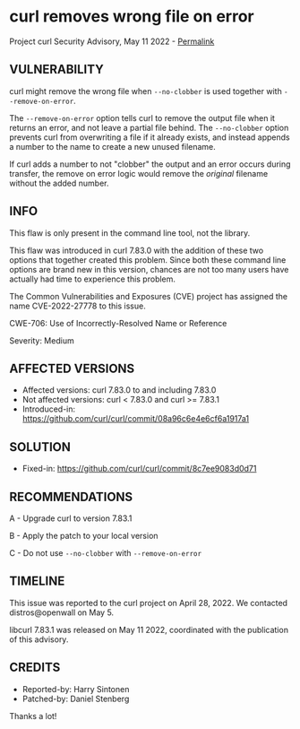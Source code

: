 curl removes wrong file on error
================================

Project curl Security Advisory, May 11 2022 -
[Permalink](https://curl.se/docs/CVE-2022-27778.html)

VULNERABILITY
-------------

curl might remove the wrong file when `--no-clobber` is used together with
`--remove-on-error`.

The `--remove-on-error` option tells curl to remove the output file when it
returns an error, and not leave a partial file behind. The `--no-clobber`
option prevents curl from overwriting a file if it already exists, and instead
appends a number to the name to create a new unused filename.

If curl adds a number to not "clobber" the output and an error occurs during
transfer, the remove on error logic would remove the *original* filename
without the added number.

INFO
----

This flaw is only present in the command line tool, not the library.

This flaw was introduced in curl 7.83.0 with the addition of these two options
that together created this problem. Since both these command line options are
brand new in this version, chances are not too many users have actually had
time to experience this problem.

The Common Vulnerabilities and Exposures (CVE) project has assigned the name
CVE-2022-27778 to this issue.

CWE-706: Use of Incorrectly-Resolved Name or Reference

Severity: Medium

AFFECTED VERSIONS
-----------------

- Affected versions: curl 7.83.0 to and including 7.83.0
- Not affected versions: curl < 7.83.0 and curl >= 7.83.1
- Introduced-in: https://github.com/curl/curl/commit/08a96c6e4e6cf6a1917a1

SOLUTION
------------

- Fixed-in: https://github.com/curl/curl/commit/8c7ee9083d0d71

RECOMMENDATIONS
--------------

 A - Upgrade curl to version 7.83.1

 B - Apply the patch to your local version

 C - Do not use `--no-clobber` with `--remove-on-error`

TIMELINE
--------

This issue was reported to the curl project on April 28, 2022. We contacted
distros@openwall on May 5.

libcurl 7.83.1 was released on May 11 2022, coordinated with the publication
of this advisory.

CREDITS
-------

- Reported-by: Harry Sintonen
- Patched-by: Daniel Stenberg

Thanks a lot!
